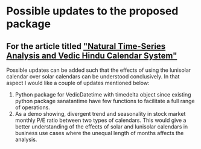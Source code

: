 # Possible updates to the proposed package
## For the article titled ["Natural Time-Series Analysis and Vedic Hindu Calendar System"](https://arxiv.org/abs/2111.03441) 

Possible updates can be added such that the effects of using the lunisolar calendar over solar calendars can be understood conclusively. In that aspect I would like a couple of updates mentioned below:

1. Python package for VedicDatetime with timedelta object since existing python package sanatantime have few functions to facilitate a full range of operations.
2. As a demo showing, divergent trend and seasonality in stock market monthly P/E ratio between two types of calendars. This would give a better understanding of the effects of solar and lunisolar calendars in business use cases where the unequal length of months affects the analysis.

